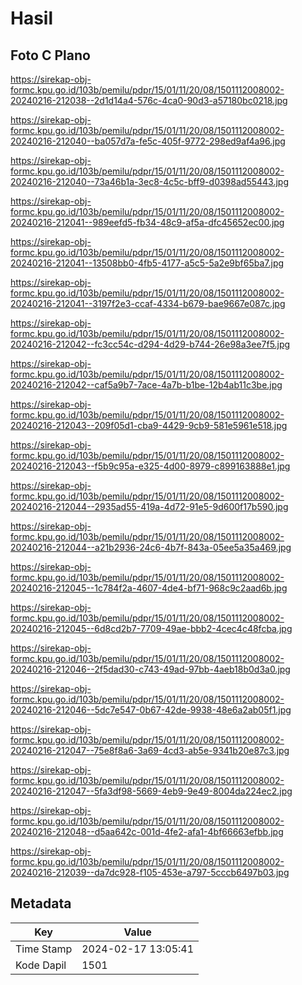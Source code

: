 # Hasil

## Foto C Plano

https://sirekap-obj-formc.kpu.go.id/103b/pemilu/pdpr/15/01/11/20/08/1501112008002-20240216-212038--2d1d14a4-576c-4ca0-90d3-a57180bc0218.jpg

https://sirekap-obj-formc.kpu.go.id/103b/pemilu/pdpr/15/01/11/20/08/1501112008002-20240216-212040--ba057d7a-fe5c-405f-9772-298ed9af4a96.jpg

https://sirekap-obj-formc.kpu.go.id/103b/pemilu/pdpr/15/01/11/20/08/1501112008002-20240216-212040--73a46b1a-3ec8-4c5c-bff9-d0398ad55443.jpg

https://sirekap-obj-formc.kpu.go.id/103b/pemilu/pdpr/15/01/11/20/08/1501112008002-20240216-212041--989eefd5-fb34-48c9-af5a-dfc45652ec00.jpg

https://sirekap-obj-formc.kpu.go.id/103b/pemilu/pdpr/15/01/11/20/08/1501112008002-20240216-212041--13508bb0-4fb5-4177-a5c5-5a2e9bf65ba7.jpg

https://sirekap-obj-formc.kpu.go.id/103b/pemilu/pdpr/15/01/11/20/08/1501112008002-20240216-212041--3197f2e3-ccaf-4334-b679-bae9667e087c.jpg

https://sirekap-obj-formc.kpu.go.id/103b/pemilu/pdpr/15/01/11/20/08/1501112008002-20240216-212042--fc3cc54c-d294-4d29-b744-26e98a3ee7f5.jpg

https://sirekap-obj-formc.kpu.go.id/103b/pemilu/pdpr/15/01/11/20/08/1501112008002-20240216-212042--caf5a9b7-7ace-4a7b-b1be-12b4ab11c3be.jpg

https://sirekap-obj-formc.kpu.go.id/103b/pemilu/pdpr/15/01/11/20/08/1501112008002-20240216-212043--209f05d1-cba9-4429-9cb9-581e5961e518.jpg

https://sirekap-obj-formc.kpu.go.id/103b/pemilu/pdpr/15/01/11/20/08/1501112008002-20240216-212043--f5b9c95a-e325-4d00-8979-c899163888e1.jpg

https://sirekap-obj-formc.kpu.go.id/103b/pemilu/pdpr/15/01/11/20/08/1501112008002-20240216-212044--2935ad55-419a-4d72-91e5-9d600f17b590.jpg

https://sirekap-obj-formc.kpu.go.id/103b/pemilu/pdpr/15/01/11/20/08/1501112008002-20240216-212044--a21b2936-24c6-4b7f-843a-05ee5a35a469.jpg

https://sirekap-obj-formc.kpu.go.id/103b/pemilu/pdpr/15/01/11/20/08/1501112008002-20240216-212045--1c784f2a-4607-4de4-bf71-968c9c2aad6b.jpg

https://sirekap-obj-formc.kpu.go.id/103b/pemilu/pdpr/15/01/11/20/08/1501112008002-20240216-212045--6d8cd2b7-7709-49ae-bbb2-4cec4c48fcba.jpg

https://sirekap-obj-formc.kpu.go.id/103b/pemilu/pdpr/15/01/11/20/08/1501112008002-20240216-212046--2f5dad30-c743-49ad-97bb-4aeb18b0d3a0.jpg

https://sirekap-obj-formc.kpu.go.id/103b/pemilu/pdpr/15/01/11/20/08/1501112008002-20240216-212046--5dc7e547-0b67-42de-9938-48e6a2ab05f1.jpg

https://sirekap-obj-formc.kpu.go.id/103b/pemilu/pdpr/15/01/11/20/08/1501112008002-20240216-212047--75e8f8a6-3a69-4cd3-ab5e-9341b20e87c3.jpg

https://sirekap-obj-formc.kpu.go.id/103b/pemilu/pdpr/15/01/11/20/08/1501112008002-20240216-212047--5fa3df98-5669-4eb9-9e49-8004da224ec2.jpg

https://sirekap-obj-formc.kpu.go.id/103b/pemilu/pdpr/15/01/11/20/08/1501112008002-20240216-212048--d5aa642c-001d-4fe2-afa1-4bf66663efbb.jpg

https://sirekap-obj-formc.kpu.go.id/103b/pemilu/pdpr/15/01/11/20/08/1501112008002-20240216-212039--da7dc928-f105-453e-a797-5cccb6497b03.jpg


## Metadata

| Key        | Value               |
| ---------- | ------------------- |
| Time Stamp | 2024-02-17 13:05:41 |
| Kode Dapil | 1501                |



